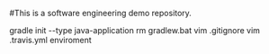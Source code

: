 #This is a software engineering demo repository.

gradle init --type java-application
rm gradlew.bat
vim .gitignore
vim .travis.yml enviroment


